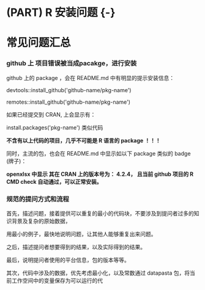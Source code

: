 # (PART) R 安装问题 {-}

# 常见问题汇总

###  github 上 项目错误被当成pacakge，进行安装

github 上的 package ，会在 README.md 中有明显的提示安装信息：

devtools::install_github('github-name/pkg-name')

remotes::install_github('github-name/pkg-name')

如果已经提交到 CRAN, 上会显示有：

install.packages('pkg-name') 类似代码



 **不含有以上代码的项目，几乎不可能是 R 语言的 package ！！！**

同时，主流的包，也会在 README.md 中显示如以下 package 类似的 badge (牌子)：

 **openxlsx 中显示 其在 CRAN 上的版本号为： 4.2.4， 且当前 github 项目的 R CMD check 自动通过，可以正常安装。**









### 规范的提问方式和流程


首先，描述问题，接着提供可以重复的最小的代码块，不要涉及到提问者过多的知识背景及复杂的原始数据，

用最小的例子，最快地说明问题，让其他人能够重复出来问题。




之后，描述提问者想要得到的结果，以及实际得到的结果。

最后，说明提问者使用的平台信息，包的版本等等。

其次，代码中涉及的数据，优先考虑最小化，以及常数通过 datapasta 包，将当前工作空间中的变量保存为可以运行的代




